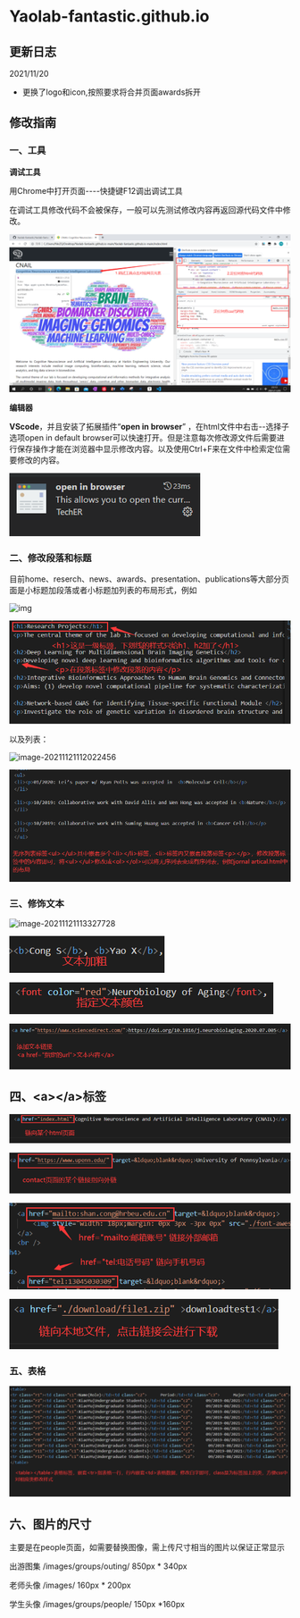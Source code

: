# Yaolab-fantastic.github.io
## 更新日志
2021/11/20
- 更换了logo和icon,按照要求将合并页面awards拆开

## 修改指南

### 一、工具

**调试工具**

用Chrome中打开页面----快捷键F12调出调试工具

在调试工具修改代码不会被保存，一般可以先测试修改内容再返回源代码文件中修改。

![img](\readmeimages\1.png)



**编辑器**

**VScode**，并且安装了拓展插件“**open in browser**” ，在html文件中右击--选择子选项open in default browser可以快速打开。但是注意每次修改源文件后需要进行保存操作才能在浏览器中显示修改内容。以及使用Ctrl+F来在文件中检索定位需要修改的内容。

![img](\readmeimages\2.png)



### 二、修改段落和标题

目前home、reserch、news、awards、presentation、publications等大部分页面是小标题加段落或者小标题加列表的布局形式，例如

![img](C:\Users\NieZQ\Desktop\readmeimages\3.png)

![img](\readmeimages\4.png)

以及列表：

![image-20211121112022456](C:\Users\NieZQ\Desktop\readmeimages\5.png)



![img](\readmeimages\6.png)



### 三、修饰文本

![image-20211121113327728](C:\Users\NieZQ\AppData\Roaming\Typora\typora-user-images\image-20211121113327728.png)

![img](\readmeimages\7.png)

![8](\readmeimages\8.png)

![9](\readmeimages\9.png)



## 四、\<a>\</a>标签

![10](\readmeimages\10.png)

![11](\readmeimages\11.png)

![12](\readmeimages\12.png)

![13](\readmeimages\13.png)



### 五、表格

![14](\readmeimages\14.png)



## 六、图片的尺寸

主要是在people页面，如需要替换图像，需上传尺寸相当的图片以保证正常显示

出游图集 /images/groups/outing/		850px * 340px

老师头像 /images/								   160px * 200px

学生头像 /images/groups/people/	    150px *160px
